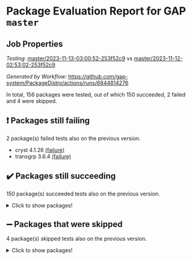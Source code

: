 # Package Evaluation Report for GAP `master`

## Job Properties

*Testing:* [master/2023-11-13-03:00:52-253f52c9](https://github.com/gap-system/PackageDistro/blob/data/reports/master/2023-11-13-03:00:52-253f52c9) vs [master/2023-11-12-02:53:02-253f52c9](https://github.com/gap-system/PackageDistro/blob/data/reports/master/2023-11-12-02:53:02-253f52c9)

*Generated by Workflow:* https://github.com/gap-system/PackageDistro/actions/runs/6844814276

In total, 156 packages were tested, out of which 150 succeeded, 2 failed and 4 were skipped.

## :exclamation: Packages still failing

2 package(s) failed tests also on the previous version.
- cryst 4.1.26 [(failure)](https://github.com/gap-system/PackageDistro/actions/runs/6844814276/job/18609617151)
- transgrp 3.6.4 [(failure)](https://github.com/gap-system/PackageDistro/actions/runs/6844814276/job/18609631727)

## :heavy_check_mark: Packages still succeeding

150 package(s) succeeded tests also on the previous version.
<details><summary>Click to show packages!</summary>

- 4ti2interface 2023.02-04 [(success)](https://github.com/gap-system/PackageDistro/actions/runs/6844814276/job/18609612238)
- ace 5.6.2 [(success)](https://github.com/gap-system/PackageDistro/actions/runs/6844814276/job/18609612322)
- aclib 1.3.2 [(success)](https://github.com/gap-system/PackageDistro/actions/runs/6844814276/job/18609612424)
- agt 0.3.1 [(success)](https://github.com/gap-system/PackageDistro/actions/runs/6844814276/job/18609612509)
- alnuth 3.2.1 [(success)](https://github.com/gap-system/PackageDistro/actions/runs/6844814276/job/18609612609)
- anupq 3.3.0 [(success)](https://github.com/gap-system/PackageDistro/actions/runs/6844814276/job/18609612721)
- atlasrep 2.1.7 [(success)](https://github.com/gap-system/PackageDistro/actions/runs/6844814276/job/18609612916)
- autodoc 2023.06.19 [(success)](https://github.com/gap-system/PackageDistro/actions/runs/6844814276/job/18609614607)
- automata 1.15 [(success)](https://github.com/gap-system/PackageDistro/actions/runs/6844814276/job/18609614799)
- automgrp 1.3.2 [(success)](https://github.com/gap-system/PackageDistro/actions/runs/6844814276/job/18609614936)
- autpgrp 1.11 [(success)](https://github.com/gap-system/PackageDistro/actions/runs/6844814276/job/18609615844)
- cap 2023.10-07 [(success)](https://github.com/gap-system/PackageDistro/actions/runs/6844814276/job/18609615942)
- caratinterface 2.3.5 [(success)](https://github.com/gap-system/PackageDistro/actions/runs/6844814276/job/18609616037)
- cddinterface 2022.11.01 [(success)](https://github.com/gap-system/PackageDistro/actions/runs/6844814276/job/18609616145)
- circle 1.6.6 [(success)](https://github.com/gap-system/PackageDistro/actions/runs/6844814276/job/18609616253)
- classicpres 1.22 [(success)](https://github.com/gap-system/PackageDistro/actions/runs/6844814276/job/18609616385)
- cohomolo 1.6.11 [(success)](https://github.com/gap-system/PackageDistro/actions/runs/6844814276/job/18609616500)
- congruence 1.2.5 [(success)](https://github.com/gap-system/PackageDistro/actions/runs/6844814276/job/18609616603)
- corelg 1.56 [(success)](https://github.com/gap-system/PackageDistro/actions/runs/6844814276/job/18609616728)
- crime 1.6 [(success)](https://github.com/gap-system/PackageDistro/actions/runs/6844814276/job/18609616829)
- crisp 1.4.6 [(success)](https://github.com/gap-system/PackageDistro/actions/runs/6844814276/job/18609616942)
- crypting 0.10.4 [(success)](https://github.com/gap-system/PackageDistro/actions/runs/6844814276/job/18609617063)
- crystcat 1.1.10 [(success)](https://github.com/gap-system/PackageDistro/actions/runs/6844814276/job/18609617252)
- ctbllib 1.3.6 [(success)](https://github.com/gap-system/PackageDistro/actions/runs/6844814276/job/18609617374)
- cubefree 1.19 [(success)](https://github.com/gap-system/PackageDistro/actions/runs/6844814276/job/18609617474)
- curlinterface 2.3.2 [(success)](https://github.com/gap-system/PackageDistro/actions/runs/6844814276/job/18609617560)
- cvec 2.8.1 [(success)](https://github.com/gap-system/PackageDistro/actions/runs/6844814276/job/18609617657)
- datastructures 0.3.0 [(success)](https://github.com/gap-system/PackageDistro/actions/runs/6844814276/job/18609617765)
- deepthought 1.0.6 [(success)](https://github.com/gap-system/PackageDistro/actions/runs/6844814276/job/18609617872)
- design 1.8 [(success)](https://github.com/gap-system/PackageDistro/actions/runs/6844814276/job/18609617981)
- difsets 2.3.1 [(success)](https://github.com/gap-system/PackageDistro/actions/runs/6844814276/job/18609618090)
- digraphs 1.6.3 [(success)](https://github.com/gap-system/PackageDistro/actions/runs/6844814276/job/18609618205)
- edim 1.3.7 [(success)](https://github.com/gap-system/PackageDistro/actions/runs/6844814276/job/18609618302)
- example 4.3.4 [(success)](https://github.com/gap-system/PackageDistro/actions/runs/6844814276/job/18609618417)
- examplesforhomalg 2023.10-01 [(success)](https://github.com/gap-system/PackageDistro/actions/runs/6844814276/job/18609618521)
- factint 1.6.3 [(success)](https://github.com/gap-system/PackageDistro/actions/runs/6844814276/job/18609618636)
- ferret 1.0.9 [(success)](https://github.com/gap-system/PackageDistro/actions/runs/6844814276/job/18609618758)
- fga 1.5.0 [(success)](https://github.com/gap-system/PackageDistro/actions/runs/6844814276/job/18609618880)
- fining 1.5.6 [(success)](https://github.com/gap-system/PackageDistro/actions/runs/6844814276/job/18609618996)
- float 1.0.3 [(success)](https://github.com/gap-system/PackageDistro/actions/runs/6844814276/job/18609619122)
- format 1.4.3 [(success)](https://github.com/gap-system/PackageDistro/actions/runs/6844814276/job/18609619232)
- forms 1.2.9 [(success)](https://github.com/gap-system/PackageDistro/actions/runs/6844814276/job/18609619355)
- fplsa 1.2.6 [(success)](https://github.com/gap-system/PackageDistro/actions/runs/6844814276/job/18609619493)
- fr 2.4.12 [(success)](https://github.com/gap-system/PackageDistro/actions/runs/6844814276/job/18609619660)
- francy 2.0.3 [(success)](https://github.com/gap-system/PackageDistro/actions/runs/6844814276/job/18609619811)
- fwtree 1.3 [(success)](https://github.com/gap-system/PackageDistro/actions/runs/6844814276/job/18609619968)
- gapdoc 1.6.6 [(success)](https://github.com/gap-system/PackageDistro/actions/runs/6844814276/job/18609620110)
- gauss 2023.02-04 [(success)](https://github.com/gap-system/PackageDistro/actions/runs/6844814276/job/18609620274)
- gaussforhomalg 2023.10-01 [(success)](https://github.com/gap-system/PackageDistro/actions/runs/6844814276/job/18609620396)
- gbnp 1.0.5 [(success)](https://github.com/gap-system/PackageDistro/actions/runs/6844814276/job/18609620543)
- generalizedmorphismsforcap 2023.08-02 [(success)](https://github.com/gap-system/PackageDistro/actions/runs/6844814276/job/18609620678)
- genss 1.6.8 [(success)](https://github.com/gap-system/PackageDistro/actions/runs/6844814276/job/18609620817)
- gradedmodules 2023.09-01 [(success)](https://github.com/gap-system/PackageDistro/actions/runs/6844814276/job/18609620958)
- gradedringforhomalg 2023.08-01 [(success)](https://github.com/gap-system/PackageDistro/actions/runs/6844814276/job/18609621093)
- grape 4.9.0 [(success)](https://github.com/gap-system/PackageDistro/actions/runs/6844814276/job/18609621227)
- groupoids 1.73 [(success)](https://github.com/gap-system/PackageDistro/actions/runs/6844814276/job/18609621351)
- grpconst 2.6.4 [(success)](https://github.com/gap-system/PackageDistro/actions/runs/6844814276/job/18609621486)
- guarana 0.96.3 [(success)](https://github.com/gap-system/PackageDistro/actions/runs/6844814276/job/18609621585)
- guava 3.18 [(success)](https://github.com/gap-system/PackageDistro/actions/runs/6844814276/job/18609621701)
- hap 1.60 [(success)](https://github.com/gap-system/PackageDistro/actions/runs/6844814276/job/18609621791)
- hapcryst 0.1.15 [(success)](https://github.com/gap-system/PackageDistro/actions/runs/6844814276/job/18609621889)
- hecke 1.5.3 [(success)](https://github.com/gap-system/PackageDistro/actions/runs/6844814276/job/18609621992)
- help 3.5 [(success)](https://github.com/gap-system/PackageDistro/actions/runs/6844814276/job/18609622097)
- homalg 2023.10-01 [(success)](https://github.com/gap-system/PackageDistro/actions/runs/6844814276/job/18609622208)
- homalgtocas 2023.08-01 [(success)](https://github.com/gap-system/PackageDistro/actions/runs/6844814276/job/18609622292)
- idrel 2.45 [(success)](https://github.com/gap-system/PackageDistro/actions/runs/6844814276/job/18609622402)
- images 1.3.1 [(success)](https://github.com/gap-system/PackageDistro/actions/runs/6844814276/job/18609622502)
- intpic 0.3.0 [(success)](https://github.com/gap-system/PackageDistro/actions/runs/6844814276/job/18609622600)
- io 4.8.2 [(success)](https://github.com/gap-system/PackageDistro/actions/runs/6844814276/job/18609622687)
- io_forhomalg 2023.02-04 [(success)](https://github.com/gap-system/PackageDistro/actions/runs/6844814276/job/18609622810)
- irredsol 1.4.4 [(success)](https://github.com/gap-system/PackageDistro/actions/runs/6844814276/job/18609622899)
- json 2.1.1 [(success)](https://github.com/gap-system/PackageDistro/actions/runs/6844814276/job/18609623002)
- jupyterkernel 1.5.0 [(success)](https://github.com/gap-system/PackageDistro/actions/runs/6844814276/job/18609623122)
- jupyterviz 1.5.6 [(success)](https://github.com/gap-system/PackageDistro/actions/runs/6844814276/job/18609623245)
- kan 1.36 [(success)](https://github.com/gap-system/PackageDistro/actions/runs/6844814276/job/18609623377)
- kbmag 1.5.11 [(success)](https://github.com/gap-system/PackageDistro/actions/runs/6844814276/job/18609623502)
- laguna 3.9.6 [(success)](https://github.com/gap-system/PackageDistro/actions/runs/6844814276/job/18609623628)
- liealgdb 2.2.1 [(success)](https://github.com/gap-system/PackageDistro/actions/runs/6844814276/job/18609623737)
- liepring 2.8 [(success)](https://github.com/gap-system/PackageDistro/actions/runs/6844814276/job/18609623855)
- liering 2.4.2 [(success)](https://github.com/gap-system/PackageDistro/actions/runs/6844814276/job/18609623981)
- linearalgebraforcap 2023.10-04 [(success)](https://github.com/gap-system/PackageDistro/actions/runs/6844814276/job/18609624103)
- localizeringforhomalg 2023.10-01 [(success)](https://github.com/gap-system/PackageDistro/actions/runs/6844814276/job/18609624220)
- loops 3.4.3 [(success)](https://github.com/gap-system/PackageDistro/actions/runs/6844814276/job/18609624336)
- lpres 1.0.3 [(success)](https://github.com/gap-system/PackageDistro/actions/runs/6844814276/job/18609624450)
- majoranaalgebras 1.5.1 [(success)](https://github.com/gap-system/PackageDistro/actions/runs/6844814276/job/18609624547)
- mapclass 1.4.6 [(success)](https://github.com/gap-system/PackageDistro/actions/runs/6844814276/job/18609624657)
- matgrp 0.70 [(success)](https://github.com/gap-system/PackageDistro/actions/runs/6844814276/job/18609624790)
- matricesforhomalg 2023.11-01 [(success)](https://github.com/gap-system/PackageDistro/actions/runs/6844814276/job/18609624916)
- modisom 2.5.4 [(success)](https://github.com/gap-system/PackageDistro/actions/runs/6844814276/job/18609625033)
- modulepresentationsforcap 2023.10-01 [(success)](https://github.com/gap-system/PackageDistro/actions/runs/6844814276/job/18609625155)
- modules 2023.10-01 [(success)](https://github.com/gap-system/PackageDistro/actions/runs/6844814276/job/18609625250)
- monoidalcategories 2023.10-01 [(success)](https://github.com/gap-system/PackageDistro/actions/runs/6844814276/job/18609625351)
- nconvex 2022.09-01 [(success)](https://github.com/gap-system/PackageDistro/actions/runs/6844814276/job/18609625461)
- nilmat 1.4.2 [(success)](https://github.com/gap-system/PackageDistro/actions/runs/6844814276/job/18609625567)
- nock 1.5 [(success)](https://github.com/gap-system/PackageDistro/actions/runs/6844814276/job/18609625678)
- normalizinterface 1.3.6 [(success)](https://github.com/gap-system/PackageDistro/actions/runs/6844814276/job/18609625794)
- nq 2.5.10 [(success)](https://github.com/gap-system/PackageDistro/actions/runs/6844814276/job/18609625912)
- numericalsgps 1.3.1 [(success)](https://github.com/gap-system/PackageDistro/actions/runs/6844814276/job/18609626009)
- openmath 11.5.3 [(success)](https://github.com/gap-system/PackageDistro/actions/runs/6844814276/job/18609626143)
- orb 4.9.0 [(success)](https://github.com/gap-system/PackageDistro/actions/runs/6844814276/job/18609626265)
- packagemanager 1.4.1 [(success)](https://github.com/gap-system/PackageDistro/actions/runs/6844814276/job/18609626370)
- patternclass 2.4.3 [(success)](https://github.com/gap-system/PackageDistro/actions/runs/6844814276/job/18609626495)
- permut 2.0.4 [(success)](https://github.com/gap-system/PackageDistro/actions/runs/6844814276/job/18609626610)
- polenta 1.3.10 [(success)](https://github.com/gap-system/PackageDistro/actions/runs/6844814276/job/18609626754)
- polymaking 0.8.7 [(success)](https://github.com/gap-system/PackageDistro/actions/runs/6844814276/job/18609626882)
- primgrp 3.4.4 [(success)](https://github.com/gap-system/PackageDistro/actions/runs/6844814276/job/18609627009)
- profiling 2.5.4 [(success)](https://github.com/gap-system/PackageDistro/actions/runs/6844814276/job/18609627125)
- qpa 1.34 [(success)](https://github.com/gap-system/PackageDistro/actions/runs/6844814276/job/18609627242)
- quagroup 1.8.3 [(success)](https://github.com/gap-system/PackageDistro/actions/runs/6844814276/job/18609627367)
- radiroot 2.9 [(success)](https://github.com/gap-system/PackageDistro/actions/runs/6844814276/job/18609627474)
- rcwa 4.7.1 [(success)](https://github.com/gap-system/PackageDistro/actions/runs/6844814276/job/18609627592)
- rds 1.8 [(success)](https://github.com/gap-system/PackageDistro/actions/runs/6844814276/job/18609627693)
- recog 1.4.2 [(success)](https://github.com/gap-system/PackageDistro/actions/runs/6844814276/job/18609627786)
- repndecomp 1.3.0 [(success)](https://github.com/gap-system/PackageDistro/actions/runs/6844814276/job/18609627890)
- repsn 3.1.1 [(success)](https://github.com/gap-system/PackageDistro/actions/runs/6844814276/job/18609628019)
- resclasses 4.7.3 [(success)](https://github.com/gap-system/PackageDistro/actions/runs/6844814276/job/18609628136)
- ringsforhomalg 2023.11-02 [(success)](https://github.com/gap-system/PackageDistro/actions/runs/6844814276/job/18609628258)
- sco 2023.08-01 [(success)](https://github.com/gap-system/PackageDistro/actions/runs/6844814276/job/18609628405)
- scscp 2.4.1 [(success)](https://github.com/gap-system/PackageDistro/actions/runs/6844814276/job/18609628527)
- semigroups 5.3.2 [(success)](https://github.com/gap-system/PackageDistro/actions/runs/6844814276/job/18609628670)
- sglppow 2.3 [(success)](https://github.com/gap-system/PackageDistro/actions/runs/6844814276/job/18609628814)
- sgpviz 0.999.5 [(success)](https://github.com/gap-system/PackageDistro/actions/runs/6844814276/job/18609629026)
- simpcomp 2.1.14 [(success)](https://github.com/gap-system/PackageDistro/actions/runs/6844814276/job/18609629305)
- singular 2023.02.09 [(success)](https://github.com/gap-system/PackageDistro/actions/runs/6844814276/job/18609629461)
- sl2reps 1.1 [(success)](https://github.com/gap-system/PackageDistro/actions/runs/6844814276/job/18609629603)
- sla 1.5.3 [(success)](https://github.com/gap-system/PackageDistro/actions/runs/6844814276/job/18609629733)
- smallgrp 1.5.3 [(success)](https://github.com/gap-system/PackageDistro/actions/runs/6844814276/job/18609629867)
- smallsemi 0.6.13 [(success)](https://github.com/gap-system/PackageDistro/actions/runs/6844814276/job/18609629993)
- sonata 2.9.6 [(success)](https://github.com/gap-system/PackageDistro/actions/runs/6844814276/job/18609630118)
- sophus 1.27 [(success)](https://github.com/gap-system/PackageDistro/actions/runs/6844814276/job/18609630257)
- sotgrps 1.2 [(success)](https://github.com/gap-system/PackageDistro/actions/runs/6844814276/job/18609630369)
- spinsym 1.5.2 [(success)](https://github.com/gap-system/PackageDistro/actions/runs/6844814276/job/18609630503)
- standardff 1.0 [(success)](https://github.com/gap-system/PackageDistro/actions/runs/6844814276/job/18609630636)
- symbcompcc 1.3.2 [(success)](https://github.com/gap-system/PackageDistro/actions/runs/6844814276/job/18609630777)
- thelma 1.3 [(success)](https://github.com/gap-system/PackageDistro/actions/runs/6844814276/job/18609630925)
- tomlib 1.2.9 [(success)](https://github.com/gap-system/PackageDistro/actions/runs/6844814276/job/18609631091)
- toolsforhomalg 2023.10-01 [(success)](https://github.com/gap-system/PackageDistro/actions/runs/6844814276/job/18609631261)
- toric 1.9.5 [(success)](https://github.com/gap-system/PackageDistro/actions/runs/6844814276/job/18609631422)
- toricvarieties 2022.07.13 [(success)](https://github.com/gap-system/PackageDistro/actions/runs/6844814276/job/18609631581)
- ugaly 4.1.3 [(success)](https://github.com/gap-system/PackageDistro/actions/runs/6844814276/job/18609631863)
- unipot 1.5 [(success)](https://github.com/gap-system/PackageDistro/actions/runs/6844814276/job/18609632019)
- unitlib 4.2.0 [(success)](https://github.com/gap-system/PackageDistro/actions/runs/6844814276/job/18609632155)
- utils 0.84 [(success)](https://github.com/gap-system/PackageDistro/actions/runs/6844814276/job/18609632266)
- uuid 0.7 [(success)](https://github.com/gap-system/PackageDistro/actions/runs/6844814276/job/18609632390)
- walrus 0.9991 [(success)](https://github.com/gap-system/PackageDistro/actions/runs/6844814276/job/18609632497)
- wedderga 4.10.4 [(success)](https://github.com/gap-system/PackageDistro/actions/runs/6844814276/job/18609632594)
- xmod 2.91 [(success)](https://github.com/gap-system/PackageDistro/actions/runs/6844814276/job/18609632697)
- xmodalg 1.23 [(success)](https://github.com/gap-system/PackageDistro/actions/runs/6844814276/job/18609632812)
- yangbaxter 0.10.3 [(success)](https://github.com/gap-system/PackageDistro/actions/runs/6844814276/job/18609632913)
- zeromqinterface 0.14 [(success)](https://github.com/gap-system/PackageDistro/actions/runs/6844814276/job/18609633012)
</details>

## :heavy_minus_sign: Packages that were skipped

4 package(s) skipped tests also on the previous version.
<details><summary>Click to show packages!</summary>

- browse 1.8.21 [(skipped)](https://github.com/gap-system/PackageDistro/actions/runs/6844814276/job/18609144378)
- itc 1.5.1 [(skipped)](https://github.com/gap-system/PackageDistro/actions/runs/6844814276/job/18609144378)
- polycyclic 2.16 [(skipped)](https://github.com/gap-system/PackageDistro/actions/runs/6844814276/job/18609144378)
- xgap 4.31 [(skipped)](https://github.com/gap-system/PackageDistro/actions/runs/6844814276/job/18609144378)
</details>

